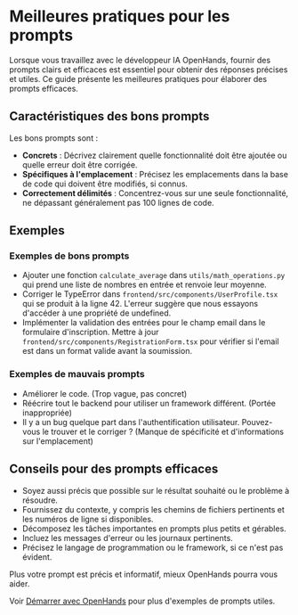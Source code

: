 # Meilleures pratiques pour les prompts

Lorsque vous travaillez avec le développeur IA OpenHands, fournir des prompts clairs et efficaces est essentiel pour obtenir des réponses précises et utiles. Ce guide présente les meilleures pratiques pour élaborer des prompts efficaces.

## Caractéristiques des bons prompts

Les bons prompts sont :

- **Concrets** : Décrivez clairement quelle fonctionnalité doit être ajoutée ou quelle erreur doit être corrigée.
- **Spécifiques à l'emplacement** : Précisez les emplacements dans la base de code qui doivent être modifiés, si connus.
- **Correctement délimités** : Concentrez-vous sur une seule fonctionnalité, ne dépassant généralement pas 100 lignes de code.

## Exemples

### Exemples de bons prompts

- Ajouter une fonction `calculate_average` dans `utils/math_operations.py` qui prend une liste de nombres en entrée et renvoie leur moyenne.
- Corriger le TypeError dans `frontend/src/components/UserProfile.tsx` qui se produit à la ligne 42. L'erreur suggère que nous essayons d'accéder à une propriété de undefined.
- Implémenter la validation des entrées pour le champ email dans le formulaire d'inscription. Mettre à jour `frontend/src/components/RegistrationForm.tsx` pour vérifier si l'email est dans un format valide avant la soumission.

### Exemples de mauvais prompts

- Améliorer le code. (Trop vague, pas concret)
- Réécrire tout le backend pour utiliser un framework différent. (Portée inappropriée)
- Il y a un bug quelque part dans l'authentification utilisateur. Pouvez-vous le trouver et le corriger ? (Manque de spécificité et d'informations sur l'emplacement)

## Conseils pour des prompts efficaces

- Soyez aussi précis que possible sur le résultat souhaité ou le problème à résoudre.
- Fournissez du contexte, y compris les chemins de fichiers pertinents et les numéros de ligne si disponibles.
- Décomposez les tâches importantes en prompts plus petits et gérables.
- Incluez les messages d'erreur ou les journaux pertinents.
- Précisez le langage de programmation ou le framework, si ce n'est pas évident.

Plus votre prompt est précis et informatif, mieux OpenHands pourra vous aider.

Voir [Démarrer avec OpenHands](../getting-started) pour plus d'exemples de prompts utiles.
